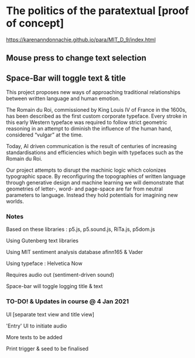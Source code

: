 # The politics of the paratextual [proof of concept]
https://karenanndonnachie.github.io/para/MIT_D_9/index.html
## Mouse press to change text selection
## Space-Bar will toggle text & title

This project proposes new ways of approaching traditional relationships between written language and human emotion.

The Romain du Roi, commissioned by King Louis IV of France in the 1600s, has been described as the first custom corporate typeface. Every stroke in this early Western typeface was required to follow strict geometric reasoning in an attempt to diminish the influence of the human hand, considered “vulgar” at the time.

Today, AI driven communication is the result of centuries of increasing standardisations and efficiencies which begin with typefaces such as the Romain du Roi.

Our project attempts to disrupt the machinic logic which colonizes typographic space. By reconfiguring the topographies of written language through generative design and machine learning we will demonstrate that geometries of letter-, word- and page-space are far from neutral parameters to language. Instead they hold potentials for imagining new worlds.

### Notes
Based on these libraries : p5.js, p5.sound.js, RiTa.js, p5dom.js

Using Gutenberg text libraries 

Using MIT sentiment analysis database afinn165 & Vader

Using typeface : Helvetica Now

Requires audio out (sentiment-driven sound)

Space-bar will toggle logging title & text

### TO-DO! & Updates in course @ 4 Jan 2021
UI [separate text view and title view]

'Entry' UI to initiate audio

More texts to be added

Print trigger & seed to be finalised
